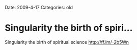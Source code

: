 Date: 2009-4-17
Categories: old

# Singularity the birth of spiri...

Singularity the birth of spiritual science <a href="http://ff.im/-2b5Wn" rel="nofollow">http://ff.im/-2b5Wn</a>
